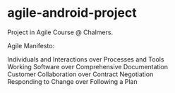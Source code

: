 # agile-android-project
Project in Agile Course @ Chalmers.

Agile Manifesto:<p>
Individuals and Interactions over Processes and Tools<br>
Working Software over Comprehensive Documentation<br>
Customer Collaboration over Contract Negotiation<br>
Responding to Change over Following a Plan<br>
